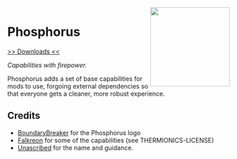 <img src="https://rawgit.com/elytra/Phosphorus/1.12.1/doc/logo.png" align="right" width="180px"/>

# Phosphorus

[>> Downloads <<](https://github.com/elytra/Phosphorus/releases)

*Capabilities with firepower.*

Phosphorus adds a set of base capabilities for mods to use,
forgoing external dependencies so that everyone gets a cleaner,
more robust experience.


## Credits
* [BoundaryBreaker](https://github.com/Boundarybreaker) for the Phosphorus logo
* [Falkreon](https://github.com/Falkreon) for some of the capabilities (see THERMIONICS-LICENSE)
* [Unascribed](https://github.com/unascribed) for the name and guidance.
